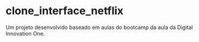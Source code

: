 # clone_interface_netflix
Um projeto desenvolvido baseado em aulas do bootcamp da aula da Digital Innovation One.

